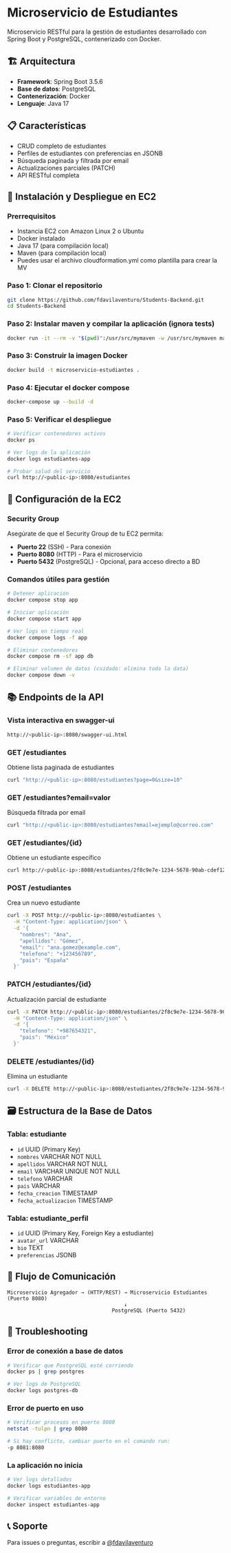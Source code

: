 # Microservicio de Estudiantes

Microservicio RESTful para la gestión de estudiantes desarrollado con Spring Boot y PostgreSQL, contenerizado con Docker.

## 🏗️ Arquitectura

- **Framework**: Spring Boot 3.5.6
- **Base de datos**: PostgreSQL
- **Contenerización**: Docker
- **Lenguaje**: Java 17

## 📋 Características

- CRUD completo de estudiantes
- Perfiles de estudiantes con preferencias en JSONB
- Búsqueda paginada y filtrada por email
- Actualizaciones parciales (PATCH)
- API RESTful completa

## 🚀 Instalación y Despliegue en EC2

### Prerrequisitos
- Instancia EC2 con Amazon Linux 2 o Ubuntu
- Docker instalado
- Java 17 (para compilación local)
- Maven (para compilación local)
- Puedes usar el archivo cloudformation.yml como plantilla para crear la MV

### Paso 1: Clonar el repositorio
```bash
git clone https://github.com/fdavilaventuro/Students-Backend.git
cd Students-Backend
```

### Paso 2: Instalar maven y compilar la aplicación (ignora tests)
```bash
docker run -it --rm -v "$(pwd)":/usr/src/mymaven -w /usr/src/mymaven maven:3 mvn clean package -DskipTests
```

### Paso 3: Construir la imagen Docker
```bash
docker build -t microservicio-estudiantes .
```

### Paso 4: Ejecutar el docker compose
```bash
docker-compose up --build -d
```

### Paso 5: Verificar el despliegue
```bash
# Verificar contenedores activos
docker ps

# Ver logs de la aplicación
docker logs estudiantes-app

# Probar salud del servicio
curl http://<public-ip>:8080/estudiantes
```

## 🔧 Configuración de la EC2

### Security Group
Asegúrate de que el Security Group de tu EC2 permita:
- **Puerto 22** (SSH) - Para conexión
- **Puerto 8080** (HTTP) - Para el microservicio
- **Puerto 5432** (PostgreSQL) - Opcional, para acceso directo a BD

### Comandos útiles para gestión
```bash
# Detener aplicación
docker compose stop app

# Iniciar aplicación
docker compose start app

# Ver logs en tiempo real
docker compose logs -f app

# Eliminar contenedores
docker compose rm -sf app db

# Eliminar volumen de datos (cuidado: elimina toda la data)
docker compose down -v
```

## 📚 Endpoints de la API

### Vista interactiva en swagger-ui
```bash
http://<public-ip>:8080/swagger-ui.html
```

### GET /estudiantes
Obtiene lista paginada de estudiantes
```bash
curl "http://<public-ip>:8080/estudiantes?page=0&size=10"
```

### GET /estudiantes?email=valor
Búsqueda filtrada por email
```bash
curl "http://<public-ip>:8080/estudiantes?email=ejemplo@correo.com"
```

### GET /estudiantes/{id}
Obtiene un estudiante específico
```bash
curl http://<public-ip>:8080/estudiantes/2f8c9e7e-1234-5678-90ab-cdef12345678
```

### POST /estudiantes
Crea un nuevo estudiante
```bash
curl -X POST http://<public-ip>:8080/estudiantes \
  -H "Content-Type: application/json" \
  -d '{
    "nombres": "Ana",
    "apellidos": "Gómez",
    "email": "ana.gomez@example.com",
    "telefono": "+123456789",
    "pais": "España"
  }'
```

### PATCH /estudiantes/{id}
Actualización parcial de estudiante
```bash
curl -X PATCH http://<public-ip>:8080/estudiantes/2f8c9e7e-1234-5678-90ab-cdef12345678 \
  -H "Content-Type: application/json" \
  -d '{
    "telefono": "+987654321",
    "pais": "México"
  }'
```

### DELETE /estudiantes/{id}
Elimina un estudiante
```bash
curl -X DELETE http://<public-ip>:8080/estudiantes/2f8c9e7e-1234-5678-90ab-cdef12345678
```

## 🗃️ Estructura de la Base de Datos

### Tabla: estudiante
- `id` UUID (Primary Key)
- `nombres` VARCHAR NOT NULL
- `apellidos` VARCHAR NOT NULL
- `email` VARCHAR UNIQUE NOT NULL
- `telefono` VARCHAR
- `pais` VARCHAR
- `fecha_creacion` TIMESTAMP
- `fecha_actualizacion` TIMESTAMP

### Tabla: estudiante_perfil
- `id` UUID (Primary Key, Foreign Key a estudiante)
- `avatar_url` VARCHAR
- `bio` TEXT
- `preferencias` JSONB

## 🔄 Flujo de Comunicación

```
Microservicio Agregador → (HTTP/REST) → Microservicio Estudiantes (Puerto 8080)
                                      ↓
                                  PostgreSQL (Puerto 5432)
```

## 🐛 Troubleshooting

### Error de conexión a base de datos
```bash
# Verificar que PostgreSQL esté corriendo
docker ps | grep postgres

# Ver logs de PostgreSQL
docker logs postgres-db
```

### Error de puerto en uso
```bash
# Verificar procesos en puerto 8080
netstat -tulpn | grep 8080

# Si hay conflicto, cambiar puerto en el comando run:
-p 8081:8080
```

### La aplicación no inicia
```bash
# Ver logs detallados
docker logs estudiantes-app

# Verificar variables de entorno
docker inspect estudiantes-app
```

## 📞 Soporte

Para issues o preguntas, escribir a [@fdavilaventuro](https://www.github.com/fdavilaventuro)

